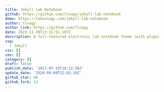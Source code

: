 ```yaml
---
title: Jekyll Lab Notebook
github: https://github.com/tlnagy/jekyll-lab-notebook
demo: https://tamasnagy.com/jekyll-lab-notebook
author: tlnagy
author_link: https://github.com/tlnagy
date: 2023-11-30T13:31:51.107Z
description: A full-featured electronic lab notebook theme (with plugins!) for Jekyll
ssg:
  - Jekyll
css: []
cms: []
category: []
draft: false
publish_date: '2017-07-19T19:22:56Z'
update_date: '2020-09-09T22:02:18Z'
github_star: 60
github_fork: 12
---
```

